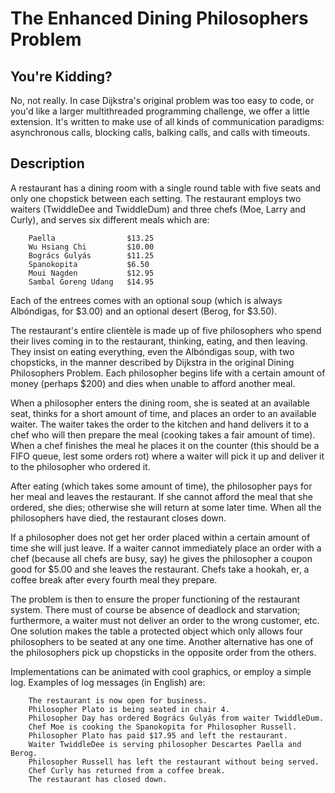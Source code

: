 # The Enhanced Dining Philosophers Problem

## You're Kidding?

No, not really. In case Dijkstra's original problem was too easy to code, or you'd like a larger multithreaded programming challenge, we offer a little extension. It's written to make use of all kinds of communication paradigms: asynchronous calls, blocking calls, balking calls, and calls with timeouts.

## Description

A restaurant has a dining room with a single round table with five seats and only one chopstick between each setting. The restaurant employs two waiters (TwiddleDee and TwiddleDum) and three chefs (Moe, Larry and Curly), and serves six different meals which are:

```
    Paella                $13.25
    Wu Hsiang Chi         $10.00
    Bogrács Gulyás        $11.25
    Spanokopita           $6.50
    Moui Nagden           $12.95
    Sambal Goreng Udang   $14.95
```

Each of the entrees comes with an optional soup (which is always Albóndigas, for $3.00) and an optional desert (Berog, for $3.50).

The restaurant's entire clientèle is made up of five philosophers who spend their lives coming in to the restaurant, thinking, eating, and then leaving. They insist on eating everything, even the Albóndigas soup, with two chopsticks, in the manner described by Dijkstra in the original Dining Philosophers Problem. Each philosopher begins life with a certain amount of money (perhaps $200) and dies when unable to afford another meal.

When a philosopher enters the dining room, she is seated at an available seat, thinks for a short amount of time, and places an order to an available waiter. The waiter takes the order to the kitchen and hand delivers it to a chef who will then prepare the meal (cooking takes a fair amount of time). When a chef finishes the meal he places it on the counter (this should be a FIFO queue, lest some orders rot) where a waiter will pick it up and deliver it to the philosopher who ordered it.

After eating (which takes some amount of time), the philosopher pays for her meal and leaves the restaurant. If she cannot afford the meal that she ordered, she dies; otherwise she will return at some later time. When all the philosophers have died, the restaurant closes down.

If a philosopher does not get her order placed within a certain amount of time she will just leave. If a waiter cannot immediately place an order with a chef (because all chefs are busy, say) he gives the philosopher a coupon good for $5.00 and she leaves the restaurant. Chefs take a hookah, er, a coffee break after every fourth meal they prepare.

The problem is then to ensure the proper functioning of the restaurant system. There must of course be absence of deadlock and starvation; furthermore, a waiter must not deliver an order to the wrong customer, etc. One solution makes the table a protected object which only allows four philosophers to be seated at any one time. Another alternative has one of the philosophers pick up chopsticks in the opposite order from the others.

Implementations can be animated with cool graphics, or employ a simple log. Examples of log messages (in English) are:

```
    The restaurant is now open for business.
    Philosopher Plato is being seated in chair 4.
    Philosopher Day has ordered Bogrács Gulyás from waiter TwiddleDum.
    Chef Moe is cooking the Spanokopita for Philosopher Russell.
    Philosopher Plato has paid $17.95 and left the restaurant.
    Waiter TwiddleDee is serving philosopher Descartes Paella and Berog.
    Philosopher Russell has left the restaurant without being served.
    Chef Curly has returned from a coffee break.
    The restaurant has closed down.
```
